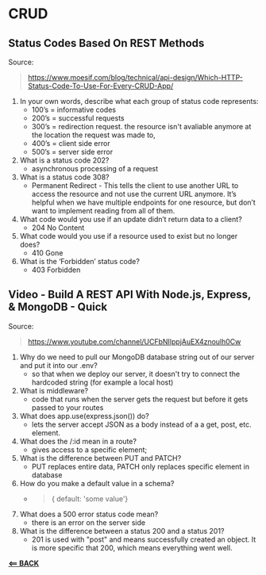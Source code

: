 # CRUD

## Status Codes Based On REST Methods

Source:

> https://www.moesif.com/blog/technical/api-design/Which-HTTP-Status-Code-To-Use-For-Every-CRUD-App/

1. In your own words, describe what each group of status code represents:
    - 100’s = informative codes
    - 200’s = successful requests
    - 300’s = redirection request. the resource isn't avaliable anymore at the location the request was made to,
    - 400’s = client side error
    - 500’s = server side error
1. What is a status code 202?
    - asynchronous processing of a request
1. What is a status code 308?
    - Permanent Redirect - This tells the client to use another URL to access the resource and not use the current URL anymore. It’s helpful when we have multiple endpoints for one resource, but don’t want to implement reading from all of them.
1. What code would you use if an update didn’t return data to a client?
    - 204 No Content
1. What code would you use if a resource used to exist but no longer does?
    - 410 Gone
1. What is the ‘Forbidden’ status code?
    - 403 Forbidden

## Video - Build A REST API With Node.js, Express, & MongoDB - Quick 

Source:

> https://www.youtube.com/channel/UCFbNIlppjAuEX4znoulh0Cw

1. Why do we need to pull our MongoDB database string out of our server and put it into our .env?
    - so that when we deploy our server, it doesn't try to connect the hardcoded string (for example a local host)
1. What is middleware?
    - code that runs when the server gets the request but before it gets passed to your routes
1. What does app.use(express.json()) do?
    - lets the server accept JSON as a body instead of a a get, post, etc. element.
1. What does the /:id mean in a route?
    - gives access to a specific element;
1. What is the difference between PUT and PATCH?
    - PUT replaces entire data, PATCH only replaces specific element in database
1. How do you make a default value in a schema?
    - > { default: 'some value'}
1. What does a 500 error status code mean?
    - there is an error on the server side
1. What is the difference between a status 200 and a status 201?
    - 201 is used with "post" and means successfully created an object. It is more specific that 200, which means everything went well.

[**<== BACK**](301-toc.md)

